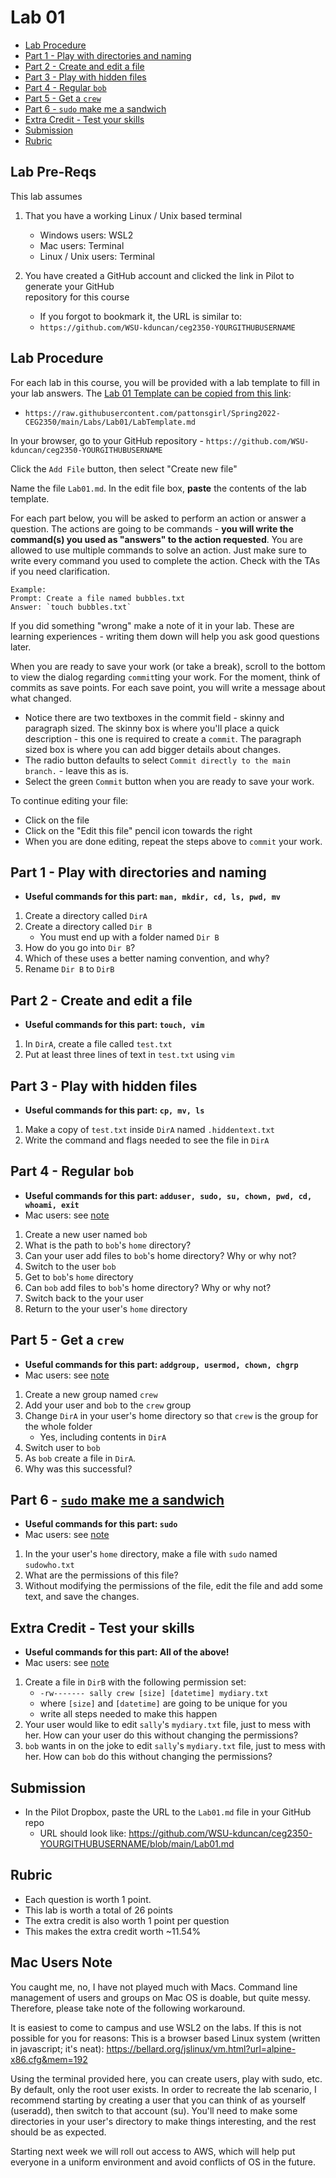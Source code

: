 # Lab 01

- [Lab Procedure](#Lab-Procedure)
- [Part 1 - Play with directories and naming](#Part-1---Play-with-directories-and-naming)
- [Part 2 - Create and edit a file](#Part-2---Create-and-edit-a-file)
- [Part 3 - Play with hidden files](#Part-3---Play-with-hidden-files)
- [Part 4 - Regular `bob`](#Part-4---Regular-bob)
- [Part 5 - Get a `crew`](#Part-5---Get-a-crew)
- [Part 6 - `sudo` make me a sandwich](#Part-6---sudo-make-me-a-sandwich)
- [Extra Credit - Test your skills](#Extra-Credit---Test-your-skills)
- [Submission](#Submission)
- [Rubric](#Rubric)

## Lab Pre-Reqs

This lab assumes

1. That you have a working Linux / Unix based terminal

   - Windows users: WSL2
   - Mac users: Terminal
   - Linux / Unix users: Terminal

2. You have created a GitHub account and clicked the link in Pilot to generate your GitHub  
   repository for this course

   - If you forgot to bookmark it, the URL is similar to:
   - `https://github.com/WSU-kduncan/ceg2350-YOURGITHUBUSERNAME`

## Lab Procedure

For each lab in this course, you will be provided with a lab template to fill in your lab answers. The [Lab 01 Template can be copied from this link](https://raw.githubusercontent.com/pattonsgirl/Spring2022-CEG2350/main/Labs/Lab01/LabTemplate.md):

- `https://raw.githubusercontent.com/pattonsgirl/Spring2022-CEG2350/main/Labs/Lab01/LabTemplate.md`

In your browser, go to your GitHub repository - `https://github.com/WSU-kduncan/ceg2350-YOURGITHUBUSERNAME`

Click the `Add File` button, then select "Create new file"

Name the file `Lab01.md`. In the edit file box, **paste** the contents of the lab template.

For each part below, you will be asked to perform an action or answer a question. The actions are going to be commands - **you will write the command(s) you used as "answers" to the action requested**. You are allowed to use multiple commands to solve an action. Just make sure to write every command you used to complete the action. Check with the TAs if you need clarification.

```
Example:
Prompt: Create a file named bubbles.txt
Answer: `touch bubbles.txt`
```

If you did something "wrong" make a note of it in your lab. These are learning experiences - writing them down will help you ask good questions later.

When you are ready to save your work (or take a break), scroll to the bottom to view the dialog regarding `commit`ting your work. For the moment, think of commits as save points. For each save point, you will write a message about what changed.

- Notice there are two textboxes in the commit field - skinny and paragraph sized. The skinny box is where you'll place a quick description - this one is required to create a `commit`. The paragraph sized box is where you can add bigger details about changes.
- The radio button defaults to select `Commit directly to the main branch.` - leave this as is.
- Select the green `Commit` button when you are ready to save your work.

To continue editing your file:

- Click on the file
- Click on the "Edit this file" pencil icon towards the right
- When you are done editing, repeat the steps above to `commit` your work.

## Part 1 - Play with directories and naming

- **Useful commands for this part: `man, mkdir, cd, ls, pwd, mv`**

1. Create a directory called `DirA`
2. Create a directory called `Dir B`
   - You must end up with a folder named `Dir B`
3. How do you go into `Dir B`?
4. Which of these uses a better naming convention, and why?
5. Rename `Dir B` to `DirB`

## Part 2 - Create and edit a file

- **Useful commands for this part: `touch, vim`**

1. In `DirA`, create a file called `test.txt`
2. Put at least three lines of text in `test.txt` using `vim`

## Part 3 - Play with hidden files

- **Useful commands for this part: `cp, mv, ls`**

1. Make a copy of `test.txt` inside `DirA` named `.hiddentext.txt`
2. Write the command and flags needed to see the file in `DirA`

## Part 4 - Regular `bob`

- **Useful commands for this part: `adduser, sudo, su, chown, pwd, cd, whoami, exit`**
- Mac users: see [note](#mac-users-note)

1. Create a new user named `bob`
2. What is the path to `bob`'s `home` directory?
3. Can your user add files to `bob`'s home directory? Why or why not?
4. Switch to the user `bob`
5. Get to `bob`'s `home` directory
6. Can `bob` add files to `bob`'s home directory? Why or why not?
7. Switch back to the your user
8. Return to the your user's `home` directory

## Part 5 - Get a `crew`

- **Useful commands for this part: `addgroup, usermod, chown, chgrp`**
- Mac users: see [note](#mac-users-note)

1. Create a new group named `crew`
2. Add your user and `bob` to the `crew` group
3. Change `DirA` in your user's home directory so that `crew` is the group for the whole folder
   - Yes, including contents in `DirA`
4. Switch user to `bob`
5. As `bob` create a file in `DirA`.
6. Why was this successful?

## Part 6 - [`sudo` make me a sandwich](https://xkcd.com/149/)

- **Useful commands for this part: `sudo`**
- Mac users: see [note](#mac-users-note)

1. In the your user's `home` directory, make a file with `sudo` named `sudowho.txt`
2. What are the permissions of this file?
3. Without modifying the permissions of the file, edit the file and add some text, and save the changes.

## Extra Credit - Test your skills

- **Useful commands for this part: All of the above!**
- Mac users: see [note](#mac-users-note)

1. Create a file in `DirB` with the following permission set:
   - `-rw------- sally crew [size] [datetime] mydiary.txt`
   - where `[size]` and `[datetime]` are going to be unique for you
   - write all steps needed to make this happen
2. Your user would like to edit `sally`'s `mydiary.txt` file, just to mess with her. How can your user do this without changing the permissions?
3. `bob` wants in on the joke to edit `sally`'s `mydiary.txt` file, just to mess with her. How can `bob` do this without changing the permissions?

## Submission

- In the Pilot Dropbox, paste the URL to the `Lab01.md` file in your GitHub repo
  - URL should look like: https://github.com/WSU-kduncan/ceg2350-YOURGITHUBUSERNAME/blob/main/Lab01.md

## Rubric

- Each question is worth 1 point.
- This lab is worth a total of 26 points
- The extra credit is also worth 1 point per question
- This makes the extra credit worth ~11.54%

## Mac Users Note

You caught me, no, I have not played much with Macs. Command line management of users and groups on Mac OS is doable, but quite messy. Therefore, please take note of the following workaround.

It is easiest to come to campus and use WSL2 on the labs. If this is not possible for you for reasons:
This is a browser based Linux system (written in javascript; it's neat): https://bellard.org/jslinux/vm.html?url=alpine-x86.cfg&mem=192

Using the terminal provided here, you can create users, play with sudo, etc. By default, only the root user exists. In order to recreate the lab scenario, I recommend starting by creating a user that you can think of as yourself (useradd), then switch to that account (su). You'll need to make some directories in your user's directory to make things interesting, and the rest should be as expected.

Starting next week we will roll out access to AWS, which will help put everyone in a uniform environment and avoid conflicts of OS in the future.
